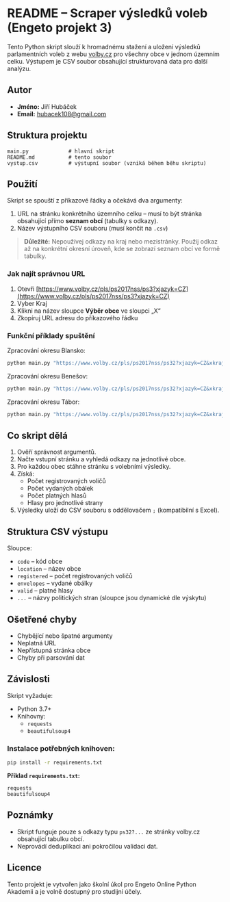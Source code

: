 # README – Scraper výsledků voleb (Engeto projekt 3)

Tento Python skript slouží k hromadnému stažení a uložení výsledků parlamentních voleb z webu [volby.cz](https://www.volby.cz) pro všechny obce v jednom územním celku. Výstupem je CSV soubor obsahující strukturovaná data pro další analýzu.

## Autor
- **Jméno:** Jiří Hubáček
- **Email:** hubacek108@gmail.com

## Struktura projektu

```
main.py             # hlavní skript
README.md           # tento soubor
vystup.csv          # výstupní soubor (vzniká během běhu skriptu)
```

## Použití

Skript se spouští z příkazové řádky a očekává dva argumenty:
1. URL na stránku konkrétního územního celku – musí to být stránka obsahující přímo **seznam obcí** (tabulky s odkazy).
2. Název výstupního CSV souboru (musí končit na `.csv`)

> **Důležité:** Nepoužívej odkazy na kraj nebo mezistránky. Použij odkaz až na konkrétní okresní úroveň, kde se zobrazí seznam obcí ve formě tabulky.

### Jak najít správnou URL
1. Otevři [https://www.volby.cz/pls/ps2017nss/ps3?xjazyk=CZ](https://www.volby.cz/pls/ps2017nss/ps3?xjazyk=CZ)
2. Vyber Kraj
3. Klikni na název sloupce **Výběr obce** ve sloupci „X“
4. Zkopíruj URL adresu do příkazového řádku

### Funkční příklady spuštění

Zpracování okresu Blansko:
```bash
python main.py "https://www.volby.cz/pls/ps2017nss/ps32?xjazyk=CZ&xkraj=2&xnumnuts=2102" Beroun.csv
```

Zpracování okresu Benešov:
```bash
python main.py "https://www.volby.cz/pls/ps2017nss/ps32?xjazyk=CZ&xkraj=2&xnumnuts=2101" Benesov.csv
```

Zpracování okresu Tábor:
```bash
python main.py "https://www.volby.cz/pls/ps2017nss/ps32?xjazyk=CZ&xkraj=2&xnumnuts=2103" Kladno.csv 
```

## Co skript dělá
1. Ověří správnost argumentů.
2. Načte vstupní stránku a vyhledá odkazy na jednotlivé obce.
3. Pro každou obec stáhne stránku s volebními výsledky.
4. Získá:
   - Počet registrovaných voličů
   - Počet vydaných obálek
   - Počet platných hlasů
   - Hlasy pro jednotlivé strany
5. Výsledky uloží do CSV souboru s oddělovačem `;` (kompatibilní s Excel).

## Struktura CSV výstupu

Sloupce:
- `code` – kód obce
- `location` – název obce
- `registered` – počet registrovaných voličů
- `envelopes` – vydané obálky
- `valid` – platné hlasy
- `...` – názvy politických stran (sloupce jsou dynamické dle výskytu)

## Ošetřené chyby
- Chybějící nebo špatné argumenty
- Neplatná URL
- Nepřístupná stránka obce
- Chyby při parsování dat

## Závislosti

Skript vyžaduje:
- Python 3.7+
- Knihovny:
  - `requests`
  - `beautifulsoup4`

### Instalace potřebných knihoven:
```bash
pip install -r requirements.txt
```

**Příklad `requirements.txt`:**
```
requests
beautifulsoup4
```

## Poznámky
- Skript funguje pouze s odkazy typu `ps32?...` ze stránky volby.cz obsahující tabulku obcí.
- Neprovádí deduplikaci ani pokročilou validaci dat.

## Licence
Tento projekt je vytvořen jako školní úkol pro Engeto Online Python Akademii a je volně dostupný pro studijní účely.




